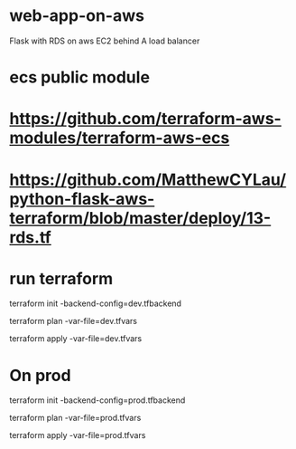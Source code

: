 # web-app-on-aws
Flask with RDS on aws EC2 behind A load balancer


# ecs public module
# https://github.com/terraform-aws-modules/terraform-aws-ecs

# https://github.com/MatthewCYLau/python-flask-aws-terraform/blob/master/deploy/13-rds.tf



# run terraform 

terraform init -backend-config=dev.tfbackend

terraform plan -var-file=dev.tfvars

terraform apply -var-file=dev.tfvars

# On prod 

terraform init -backend-config=prod.tfbackend

terraform plan -var-file=prod.tfvars

terraform apply -var-file=prod.tfvars

